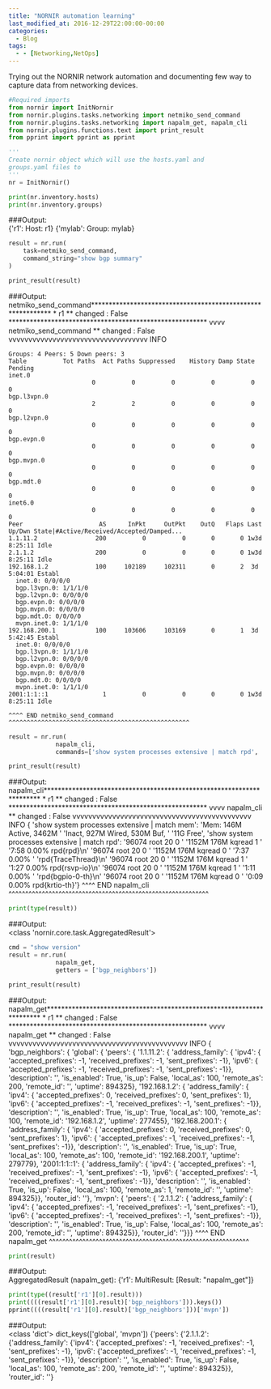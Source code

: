```yaml
---
title: "NORNIR automation learning"
last_modified_at: 2016-12-29T22:00:00-00:00
categories:
  - Blog
tags:
  - - [Networking,NetOps]
---
```


Trying out the NORNIR network automation and documenting few way to capture data from networking devices.

```python
#Required imports
from nornir import InitNornir
from nornir.plugins.tasks.networking import netmiko_send_command
from nornir.plugins.tasks.networking import napalm_get, napalm_cli
from nornir.plugins.functions.text import print_result
from pprint import pprint as pprint
```


```python
'''
Create nornir object which will use the hosts.yaml and 
groups.yaml files to 
'''
nr = InitNornir()
```


```python
print(nr.inventory.hosts)
print(nr.inventory.groups)
```
###Output:  
	{'r1': Host: r1}
	{'mylab': Group: mylab}


```python
result = nr.run(
    task=netmiko_send_command,
    command_string="show bgp summary"
)

print_result(result)      
```
###Output:  
	netmiko_send_command************************************************************
	* r1 ** changed : False ********************************************************
	vvvv netmiko_send_command ** changed : False vvvvvvvvvvvvvvvvvvvvvvvvvvvvvvvvvvv INFO

	Groups: 4 Peers: 5 Down peers: 3
	Table          Tot Paths  Act Paths Suppressed    History Damp State    Pending
	inet.0               
						   0          0          0          0          0          0
	bgp.l3vpn.0          
						   2          2          0          0          0          0
	bgp.l2vpn.0          
						   0          0          0          0          0          0
	bgp.evpn.0           
						   0          0          0          0          0          0
	bgp.mvpn.0           
						   0          0          0          0          0          0
	bgp.mdt.0            
						   0          0          0          0          0          0
	inet6.0              
						   0          0          0          0          0          0
	Peer                     AS      InPkt     OutPkt    OutQ   Flaps Last Up/Dwn State|#Active/Received/Accepted/Damped...
	1.1.11.2                200          0          0       0       0 1w3d 8:25:11 Idle  
	2.1.1.2                 200          0          0       0       0 1w3d 8:25:11 Idle  
	192.168.1.2             100     102189     102311       0       2  3d 5:04:01 Establ
	  inet.0: 0/0/0/0
	  bgp.l3vpn.0: 1/1/1/0
	  bgp.l2vpn.0: 0/0/0/0
	  bgp.evpn.0: 0/0/0/0
	  bgp.mvpn.0: 0/0/0/0
	  bgp.mdt.0: 0/0/0/0
	  mvpn.inet.0: 1/1/1/0
	192.168.200.1           100     103606     103169       0       1  3d 5:42:45 Establ
	  inet.0: 0/0/0/0
	  bgp.l3vpn.0: 1/1/1/0
	  bgp.l2vpn.0: 0/0/0/0
	  bgp.evpn.0: 0/0/0/0
	  bgp.mvpn.0: 0/0/0/0
	  bgp.mdt.0: 0/0/0/0
	  mvpn.inet.0: 1/1/1/0
	2001:1:1::1               1          0          0       0       0 1w3d 8:25:11 Idle  

	^^^^ END netmiko_send_command ^^^^^^^^^^^^^^^^^^^^^^^^^^^^^^^^^^^^^^^^^^^^^^^^^^

```python
result = nr.run(
             napalm_cli,
             commands=['show system processes extensive | match rpd', 'show system processes extensive | match mem'])

print_result(result)

```
###Output:  
	napalm_cli**********************************************************************
	* r1 ** changed : False ********************************************************
	vvvv napalm_cli ** changed : False vvvvvvvvvvvvvvvvvvvvvvvvvvvvvvvvvvvvvvvvvvvvv INFO
	{ 'show system processes extensive | match mem': 'Mem: 146M Active, 3462M '
													 'Inact, 927M Wired, 530M Buf, '
													 '11G Free',
	  'show system processes extensive | match rpd': '96074 root      20    0  '
													 '1152M   176M kqread  1   '
													 '7:58   0.00% rpd{rpd}\n'
													 '96074 root      20    0  '
													 '1152M   176M kqread  0   '
													 '7:37   0.00% '
													 'rpd{TraceThread}\n'
													 '96074 root      20    0  '
													 '1152M   176M kqread  1   '
													 '1:27   0.00% rpd{rsvp-io}\n'
													 '96074 root      20    0  '
													 '1152M   176M kqread  1   '
													 '1:11   0.00% '
													 'rpd{bgpio-0-th}\n'
													 '96074 root      20    0  '
													 '1152M   176M kqread  0   '
													 '0:09   0.00% rpd{krtio-th}'}
	^^^^ END napalm_cli ^^^^^^^^^^^^^^^^^^^^^^^^^^^^^^^^^^^^^^^^^^^^^^^^^^^^^^^^^^^^

```python
print(type(result))
```
###Output:  
<class 'nornir.core.task.AggregatedResult'>



```python
cmd = "show version"
result = nr.run(
             napalm_get,
             getters = ['bgp_neighbors'])

print_result(result)
```
###Output:  
	napalm_get**********************************************************************
	* r1 ** changed : False ********************************************************
	vvvv napalm_get ** changed : False vvvvvvvvvvvvvvvvvvvvvvvvvvvvvvvvvvvvvvvvvvvvv INFO
	{ 'bgp_neighbors': { 'global': { 'peers': { '1.1.11.2': { 'address_family': { 'ipv4': { 'accepted_prefixes': -1,
																							'received_prefixes': -1,
																							'sent_prefixes': -1},
																				  'ipv6': { 'accepted_prefixes': -1,
																							'received_prefixes': -1,
																							'sent_prefixes': -1}},
															  'description': '',
															  'is_enabled': True,
															  'is_up': False,
															  'local_as': 100,
															  'remote_as': 200,
															  'remote_id': '',
															  'uptime': 894325},
												'192.168.1.2': { 'address_family': { 'ipv4': { 'accepted_prefixes': 0,
																							   'received_prefixes': 0,
																							   'sent_prefixes': 1},
																					 'ipv6': { 'accepted_prefixes': -1,
																							   'received_prefixes': -1,
																							   'sent_prefixes': -1}},
																 'description': '',
																 'is_enabled': True,
																 'is_up': True,
																 'local_as': 100,
																 'remote_as': 100,
																 'remote_id': '192.168.1.2',
																 'uptime': 277455},
												'192.168.200.1': { 'address_family': { 'ipv4': { 'accepted_prefixes': 0,
																								 'received_prefixes': 0,
																								 'sent_prefixes': 1},
																					   'ipv6': { 'accepted_prefixes': -1,
																								 'received_prefixes': -1,
																								 'sent_prefixes': -1}},
																   'description': '',
																   'is_enabled': True,
																   'is_up': True,
																   'local_as': 100,
																   'remote_as': 100,
																   'remote_id': '192.168.200.1',
																   'uptime': 279779},
												'2001:1:1::1': { 'address_family': { 'ipv4': { 'accepted_prefixes': -1,
																							   'received_prefixes': -1,
																							   'sent_prefixes': -1},
																					 'ipv6': { 'accepted_prefixes': -1,
																							   'received_prefixes': -1,
																							   'sent_prefixes': -1}},
																 'description': '',
																 'is_enabled': True,
																 'is_up': False,
																 'local_as': 100,
																 'remote_as': 1,
																 'remote_id': '',
																 'uptime': 894325}},
									 'router_id': ''},
						 'mvpn': { 'peers': { '2.1.1.2': { 'address_family': { 'ipv4': { 'accepted_prefixes': -1,
																						 'received_prefixes': -1,
																						 'sent_prefixes': -1},
																			   'ipv6': { 'accepted_prefixes': -1,
																						 'received_prefixes': -1,
																						 'sent_prefixes': -1}},
														   'description': '',
														   'is_enabled': True,
														   'is_up': False,
														   'local_as': 100,
														   'remote_as': 200,
														   'remote_id': '',
														   'uptime': 894325}},
								   'router_id': ''}}}
	^^^^ END napalm_get ^^^^^^^^^^^^^^^^^^^^^^^^^^^^^^^^^^^^^^^^^^^^^^^^^^^^^^^^^^^^

```python
print(result)
```
###Output:  
    AggregatedResult (napalm_get): {'r1': MultiResult: [Result: "napalm_get"]}

```python
print(type((result['r1'][0].result)))
print((((result['r1'][0].result)['bgp_neighbors'])).keys())
pprint((((result['r1'][0].result)['bgp_neighbors']))['mvpn'])
```
###Output:  
	<class 'dict'>
	dict_keys(['global', 'mvpn'])
	{'peers': {'2.1.1.2': {'address_family': {'ipv4': {'accepted_prefixes': -1,
													   'received_prefixes': -1,
													   'sent_prefixes': -1},
											  'ipv6': {'accepted_prefixes': -1,
													   'received_prefixes': -1,
													   'sent_prefixes': -1}},
						   'description': '',
						   'is_enabled': True,
						   'is_up': False,
						   'local_as': 100,
						   'remote_as': 200,
						   'remote_id': '',
						   'uptime': 894325}},
	 'router_id': ''}